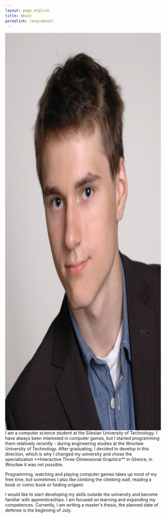```yaml
---
layout: page_english
title: About
permalink: /eng/about/
---
```

<img align="right" src="https://raw.githubusercontent.com/jacekbla/jacekbla.github.io/master/assets/img/pages/about/ja.jpg" style="display:inline; height: 32vh;">
I am a computer science student at the Silesian University of Technology. I have always been interested in computer games, but I started programming them relatively recently - during engineering studies at the Wrocław University of Technology. After graduating, I decided to develop in this direction, which is why I changed my university and chose the specialization **Interactive Three-Dimensional Graphics** in Gliwice, in Wrocław it was not possible.

Programming, watching and playing computer games takes up most of my free time, but sometimes I also like climbing the climbing wall, reading a book or comic book or folding origami.

I would like to start developing my skills outside the university and become familiar with apprenticeships. I am focused on learning and expanding my competences. Currently, I am writing a master's thesis, the planned date of defense is the beginning of July.
